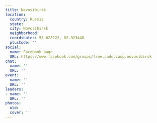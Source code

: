 ```yaml
---
title: Novosibirsk
location:
  country: Russia
  state: 
  city: Novosibirsk
  neighborhood: 
  coordinates: 55.028222, 82.923448
  plusCode: ''
social:
  name: Facebook page
  URL: https://www.facebook.com/groups/free.code.camp.novosibirsk
chat:
  name: ''
  URL: ''
event:
  name: ''
  URL: ''
leaders:
- name: ''
  URL: ''
photos:
  old: 
  cover: ''
---
```

